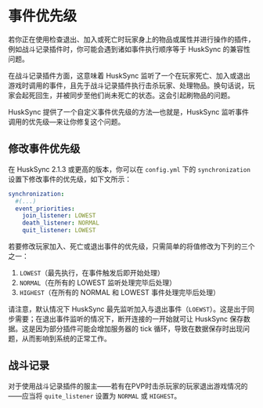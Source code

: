 # 事件优先级

若你正在使用检查退出、加入或死亡时玩家身上的物品或属性并进行操作的插件，例如战斗记录插件时，你可能会遇到诸如事件执行顺序等于 HuskSync 的兼容性问题。

在战斗记录插件方面，这意味着 HuskSync 监听了一个在玩家死亡、加入或退出游戏时调用的事件，且先于战斗记录插件执行击杀玩家、处理物品。换句话说，玩家会起死回生，并被同步至他们尚未死亡的状态。这会引起刷物品的问题。

HuskSync 提供了一个自定义事件优先级的方法—也就是，HuskSync 监听事件调用的优先级—来让你修复这个问题。

## 修改事件优先级

在 HuskSync 2.1.3 或更高的版本，你可以在 `config.yml` 下的 `synchronization` 设置下修改事件的优先级，如下文所示：
```YAML
synchronization:
  #(...)
  event_priorities:
    join_listener: LOWEST
    death_listener: NORMAL
    quit_listener: LOWEST
```
若要修改玩家加入、死亡或退出事件的优先级，只需简单的将值修改为下列的三个之一：

1. `LOWEST`（最先执行，在事件触发后即开始处理）
2. `NORMAL`（在所有的 LOWEST 监听处理完毕后处理）
3. `HIGHEST`（在所有的 NORMAL 和 LOWEST 事件处理完毕后处理）

请注意，默认情况下 HuskSync 最先监听加入与退出事件（`LOEWST`）。这是出于同步需要；在退出事件监听的情况下，断开连接的一开始就可让 HuskSync 保存数据。这是因为部分插件可能会增加服务器的 tick 循环，导致在数据保存时出现问题，从而影响到系统的正常工作。

## 战斗记录

对于使用战斗记录插件的服主——若有在PVP时击杀玩家的玩家退出游戏情况的——应当将 `quite_listener` 设置为 `NORMAL` 或 `HIGHEST`。